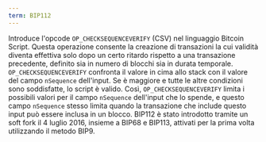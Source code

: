 ```yaml
---
term: BIP112
---
```


Introduce l'opcode `OP_CHECKSEQUENCEVERIFY` (CSV) nel linguaggio Bitcoin Script. Questa operazione consente la creazione di transazioni la cui validità diventa effettiva solo dopo un certo ritardo rispetto a una transazione precedente, definito sia in numero di blocchi sia in durata temporale. `OP_CHECKSEQUENCEVERIFY` confronta il valore in cima allo stack con il valore del campo `nSequence` dell'input. Se è maggiore e tutte le altre condizioni sono soddisfatte, lo script è valido. Così, `OP_CHECKSEQUENCEVERIFY` limita i possibili valori per il campo `nSequence` dell'input che lo spende, e questo campo `nSequence` stesso limita quando la transazione che include questo input può essere inclusa in un blocco. BIP112 è stato introdotto tramite un soft fork il 4 luglio 2016, insieme a BIP68 e BIP113, attivati per la prima volta utilizzando il metodo BIP9.